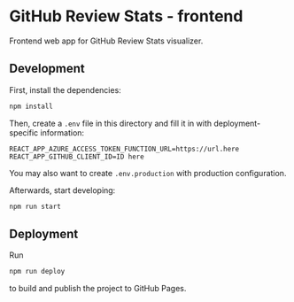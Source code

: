 # GitHub Review Stats - frontend

Frontend web app for GitHub Review Stats visualizer.

## Development

First, install the dependencies:

```sh
npm install
```

Then, create a `.env` file in this directory and fill it in with deployment-specific information:

```text
REACT_APP_AZURE_ACCESS_TOKEN_FUNCTION_URL=https://url.here
REACT_APP_GITHUB_CLIENT_ID=ID here
```

You may also want to create `.env.production` with production configuration.

Afterwards, start developing:

```sh
npm run start
```

## Deployment

Run

```sh
npm run deploy
```

to build and publish the project to GitHub Pages.

